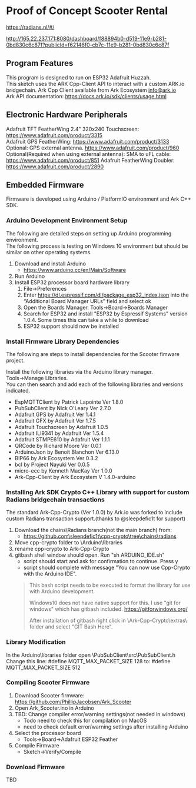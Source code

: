 # Proof of Concept Scooter Rental

<https://radians.nl/#/>

<http://165.22.237.171:8080/dashboard/f88894b0-d519-11e9-b281-0bd830c6c87f?publicId=f62146f0-cb7c-11e9-b281-0bd830c6c87f>

## Program Features

This program is designed to run on ESP32 Adafruit Huzzah.  
This sketch uses the ARK Cpp-Client API to interact with a custom ARK.io bridgechain.
Ark Cpp Client available from Ark Ecosystem <info@ark.io>  
Ark API documentation:  <https://docs.ark.io/sdk/clients/usage.html>  

## Electronic Hardware Peripherals

Adafruit TFT FeatherWing 2.4" 320x240 Touchscreen:  <https://www.adafruit.com/product/3315>  
Adafruit GPS FeatherWing: <https://www.adafruit.com/product/3133>  
Optional: GPS external antenna. <https://www.adafruit.com/product/960>  
Optional(Required when using external antenna): SMA to uFL cable: <https://www.adafruit.com/product/851>
Adafruit FeatherWing Doubler: <https://www.adafruit.com/product/2890>  

## Embedded Firmware

Firmware is developed using Arduino / PlatformIO environment and Ark C++ SDK.  

### Arduino Development Environment Setup

The following are detailed steps on setting up Arduino programming environment.  
The following process is testing on Windows 10 environment but should be similar on other operating systems.

1. Download and install Arduino  
    * <https://www.arduino.cc/en/Main/Software>
2. Run Arduino
3. Install ESP32 processor board hardware library
    1. File->Preferences  
    2. Enter <https://dl.espressif.com/dl/package_esp32_index.json> into the “Additional Board Manager URLs” field and select ok
    3. Open the Boards Manager. Tools->Board->Boards Manager
    4. Search for ESP32 and install "ESP32 by Espressif Systems" version 1.0.4.  Some times this can take a while to download
    5. ESP32 support should now be installed  

### Install Firmware Library Dependencies

The following are steps to install dependencies for the Scooter fimware project.

Install the following libraries via the Arduino library manager.  
Tools->Manage Libraries.  
You can then search and add each of the following libraries and versions indicated.

* EspMQTTClient by Patrick Lapointe Ver 1.8.0
* PubSubClient by Nick O'Leary Ver 2.7.0
* Adafruit GPS by Adafruit Ver 1.4.1
* Adafruit GFX by Adafruit Ver 1.7.5
* Adafruit Touchscreen by Adafruit 1.0.5
* Adafruit ILI9341 by Adafruit Ver 1.5.4
* Adafruit STMPE610 by Adafruit Ver 1.1.1
* QRCode by Richard Moore Ver 0.0.1
* ArduinoJson by Benoit Blanchon Ver 6.13.0
* BIP66 by Ark Ecosystem Ver 0.3.2
* bcl by Project Nayuki Ver 0.0.5
* micro-ecc by Kenneth MacKay Ver 1.0.0
* Ark-Cpp-Client by Ark Ecosystem V 1.4.0-arduino

### Installing Ark SDK Crypto C++ Library with support for custom Radians bridgechain transactions

The standard Ark-Cpp-Crypto (Ver 1.0.0) by Ark.io was forked to include custom Radians transaction support.(thanks to @sleepdefic1t for support)  

1. Download the chains\Radians branch(not the main branch) from:
    * <https://github.com\sleepdefic1t\cpp-crypto\tree\chains\radians>
2. Move cpp-crypto folder to \Arduino\libraries
3. rename cpp-crypto to Ark-Cpp-Crypto  
4. gitbash shell window should open. Run "sh ARDUINO_IDE.sh"
    * script should start and ask for confirmation to continue. Press y
    * script should complete with message "You can now use Cpp-Crypto with the Arduino IDE".
    >This bash script needs to be executed to format the library for use with Arduino development.
    >
    >Windows10 does not have native support for this.
    >I use "git for windows" which has gitbash included. <https://gitforwindows.org/>
    >
    >After installation of gitbash right click in \Ark-Cpp-Crypto\extras\ folder and select "GIT Bash Here".

### Library Modification

In the Arduino\libraries folder open \PubSubClient\src\PubSubClient.h  
Change this line: #define MQTT_MAX_PACKET_SIZE 128
to:   #define MQTT_MAX_PACKET_SIZE 512

### Compiling Scooter Firmware

1. Download Scooter firmware: <https://github.com/PhillipJacobsen/Ark_Scooter>
2. Open Ark_Scooter.ino in Arduino
3. TBD: Change compiler error/warning settings(not needed in windows)
    * Todo need to check this for compilation on MacOS
    * need to check default error/warning settings after installing Arduino
4. Select the processor board
    * Tools->Board->Adafruit ESP32 Feather
5. Compile Firmware
    * Sketch->Verify/Compile

### Download Firmware

TBD
